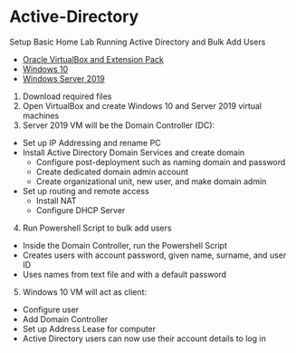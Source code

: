 # Active-Directory
Setup Basic Home Lab Running Active Directory and Bulk Add Users
- [Oracle VirtualBox and Extension Pack](https://www.virtualbox.org/wiki/Downloads)
- [Windows 10](https://www.microsoft.com/en-us/software-download/windows10)
- [Windows Server 2019](https://www.microsoft.com/en-us/evalcenter/download-windows-server-2019)

1. Download required files
2. Open VirtualBox and create Windows 10 and Server 2019 virtual machines
3. Server 2019 VM will be the Domain Controller (DC):
  - Set up IP Addressing and rename PC
  - Install Active Directory Domain Services and create domain
    - Configure post-deployment such as naming domain and password
    - Create dedicated domain admin account
    - Create organizational unit, new user, and make domain admin
  - Set up routing and remote access
    - Install NAT
    - Configure DHCP Server
4. Run Powershell Script to bulk add users
  - Inside the Domain Controller, run the Powershell Script
  - Creates users with account password, given name, surname, and user ID
  - Uses names from text file and with a default password
5. Windows 10 VM will act as client:
  - Configure user
  - Add Domain Controller
  - Set up Address Lease for computer
  - Active Directory users can now use their account details to log in


